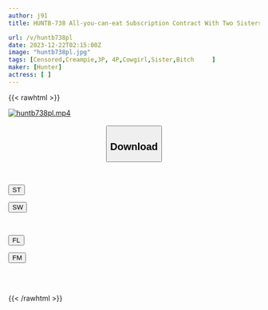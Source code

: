 ```yaml
---
author: j91
title: HUNTB-738 All-you-can-eat Subscription Contract With Two Sisters-in-law For 10,000 Yen Per Month! You Can Insert Your Sister-in-law's Pussy Anytime, Anywhere!

url: /v/huntb738pl
date: 2023-12-22T02:15:00Z
image: "huntb738pl.jpg"
tags: [Censored,Creampie,3P, 4P,Cowgirl,Sister,Bitch	 ]
maker: [Hunter]
actress: [ ]
---
```



{{< rawhtml >}}

<div class="video" data-videoid="lxYxoAj07qS7reo">
    <a href="javascript:;">
        <img src="/v/huntb738pl/huntb738pl.jpg" width="WIDTH" height="HEIGHT" alt="huntb738pl.mp4" loading="lazy">
    </a>
</div>

<script type="text/javascript" src="https://j91.asia/asset/on-demand-st.js"></script>

<br>
  <link rel="stylesheet" href="https://j91.asia/asset/bs5.css">
  
  <center>
  <button class="btn btn-primary" type="button" data-bs-toggle="collapse" data-bs-target=".multi-collapse" aria-expanded="false" aria-controls="multiCollapseExample1 multiCollapseExample2"><h2>Download</h2></button></center>
</p>
<div class="row">
  <div class="col">
    <div class="collapse multi-collapse" id="multiCollapseExample1">
      <div class="card card-body">
	      	      <br>
<div class="buttons">  
<p><a href="https://streamtape.to/v/lxYxoAj07qS7reo" target="_blank"><button class="btn-hover color-3"><i class="fa fa-download"></i> ST</button></a></p>
<p><a href="https://flaswish.com/t3fi9vj5ujs5" target="_blank"><button class="btn-hover color-2"><i class="fa fa-download"></i> SW</button></a></p></div>
    </div>
  </div>
</div>
  <div class="col">
    <div class="collapse multi-collapse" id="multiCollapseExample2">
      <div class="card card-body">
	      <br>
<div class="buttons">
<p><a href="javascript:;" target="_blank"><button class="btn-hover color-9"><i class="fa fa-download"></i> FL</button></a></p>
<p><a href="javascript:;" target="_blank"><button class="btn-hover color-8"><i class="fa fa-download"></i> FM</button></a></p></div>
<br><br>
      </div>
    </div>
  </div>
</div>

{{< /rawhtml >}}